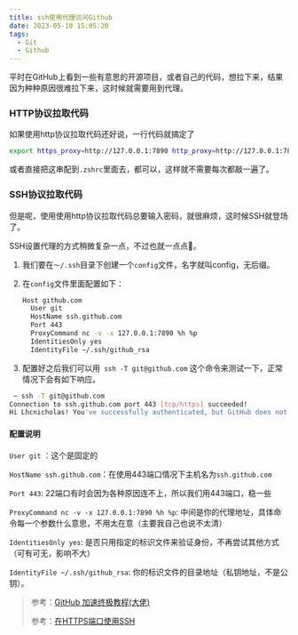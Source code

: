 ```yaml
---
title: ssh使用代理访问Github
date: 2023-05-10 15:05:20
tags: 
  - Git
  - Github
---
```


平时在GitHub上看到一些有意思的开源项目，或者自己的代码，想拉下来，结果因为种种原因很难拉下来，这时候就需要用到代理。

### HTTP协议拉取代码

如果使用http协议拉取代码还好说，一行代码就搞定了

```bash
export https_proxy=http://127.0.0.1:7890 http_proxy=http://127.0.0.1:7890 all_proxy=socks5://127.0.0.1:7890
```

或者直接把这串配到`.zshrc`里面去，都可以，这样就不需要每次都敲一遍了。

### SSH协议拉取代码

但是呢，使用使用http协议拉取代码总要输入密码，就很麻烦，这时候SSH就登场了。

SSH设置代理的方式稍微复杂一点，不过也就一点点🤏。

1. 我们要在`～/.ssh`目录下创建一个`config`文件，名字就叫config，无后缀。

2. 在`config`文件里面配置如下：

   ```sh
   Host github.com
     User git
     HostName ssh.github.com
     Port 443
     ProxyCommand nc -v -x 127.0.0.1:7890 %h %p
     IdentitiesOnly yes
     IdentityFile ~/.ssh/github_rsa
   ```

3. 配置好之后我们可以用` ssh -T git@github.com` 这个命令来测试一下，正常情况下会有如下响应。

```sh
 ~ ssh -T git@github.com
Connection to ssh.github.com port 443 [tcp/https] succeeded!
Hi Lhcnicholas! You've successfully authenticated, but GitHub does not provide shell access.
```

#### 配置说明

`User git` ：这个是固定的

`HostName ssh.github.com`：在使用443端口情况下主机名为`ssh.github.com`

`Port 443`: 22端口有时会因为各种原因连不上，所以我们用443端口，稳一些

`ProxyCommand nc -v -x 127.0.0.1:7890 %h %p`: 中间是你的代理地址，具体命令每一个参数什么意思，不用太在意（主要我自己也说不太清）

`IdentitiesOnly yes`: 是否只用指定的标识文件来验证身份，不再尝试其他方式（可有可无，影响不大）

`IdentityFile ~/.ssh/github_rsa`: 你的标识文件的目录地址（私钥地址，不是公钥）。

> 参考：[GitHub 加速终极教程(大佬)](https://hellodk.cn/post/975)
>
> 参考：[在HTTPS端口使用SSH](https://docs.github.com/zh/authentication/troubleshooting-ssh/using-ssh-over-the-https-port)

